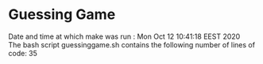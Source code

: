 # Guessing Game 
Date and time at which make was run :
Mon Oct 12 10:41:18 EEST 2020  
The bash script guessinggame.sh contains the following number of lines of code:
35
